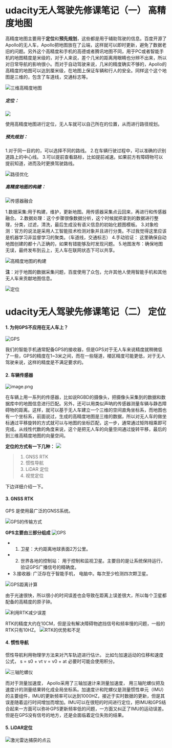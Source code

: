 # udacity无人驾驶先修课笔记（一）  高精度地图

高精度地图主要用于**定位**和**预先规划**，这些都是用于辅助驾驶的信息。百度开源了Apollo的无人车，Apollo把地图放在了云端，这样就可以即时更新，避免了数据老旧的问题。另外这个高精度和手机的高德或者腾讯地图不同，用于PC或者智能手机的地图精度是米级的，对于人来说，差个几米的距离用眼睛也分辨不出来，所以对日常导航的影响很小。而对于自动驾驶来说，几米的精度确实不够的，Apollo的高精度的地图可以达到厘米级，在地图上保证车辆和行人的安全。同样这个这个地图是三维的，包含了车道线，交通标志等。

![三维高精度地图](https://upload-images.jianshu.io/upload_images/5415189-c52ebb94ca286cff.png?imageMogr2/auto-orient/strip%7CimageView2/2/w/1240)

##### 定位：
![](https://upload-images.jianshu.io/upload_images/5415189-6b9b3741e0ea1ce8.png?imageMogr2/auto-orient/strip%7CimageView2/2/w/1240)

使用高精度地图进行定位，无人车就可以自己所在的位置，从而进行路径规划。


##### 预先规划：

1.对于同一目的的，可以选择不同的路线。
2.在车辆行驶过程中，可以准确的识别道路上的中心线。
3.可以提前查看路标，比如提前减速。如果前方有障碍物可以提前知道，进而及时更换驾驶路线。

![路径优化](https://upload-images.jianshu.io/upload_images/5415189-caf486fc7ea35920.png?imageMogr2/auto-orient/strip%7CimageView2/2/w/1240)

##### 高精度地图的构建：

![传感器融合](https://upload-images.jianshu.io/upload_images/5415189-fcf3772f75b66d54.png?imageMogr2/auto-orient/strip%7CimageView2/2/w/1240)

1.数据采集:用于构建，维护，更新地图。用传感器采集点云回来，再进行和传感器融合。
2.数据处理：这个步骤很像数据分析，这个时候就把拿到的数据进行整理，分类，过滤，清洗，最后生成没有语义信息的初始化题图模板。
3.对象检测：官方的说法是采用人工智能技术检测对象并且进行分类。不过我觉得这里应该是机器学习非监督学习的聚类。（车道线，交通标志）
4.手动验证： 这里确保自动地图创建的都十八正确的，如果有错能够及时发现问题。
5.地图发布：确保地图无误，最终发布到云上，无人车在联网状态下可以共享。

![高精度地图的构建](https://upload-images.jianshu.io/upload_images/5415189-a0a98aa024a0651e.png?imageMogr2/auto-orient/strip%7CimageView2/2/w/1240)

**注**：对于地图的数据采集问题，百度使用了众包，允许其他人使用智能手机和其他无人车来贡献地图信息。


![定位](https://upload-images.jianshu.io/upload_images/5415189-31e683ea94223ba8.png?imageMogr2/auto-orient/strip%7CimageView2/2/w/1240)


# udacity无人驾驶先修课笔记（二） 定位
#### 1. 为何GPS不应用在无人车上？

![GPS](https://upload-images.jianshu.io/upload_images/5415189-f882add8ed7bb1b6.png?imageMogr2/auto-orient/strip%7CimageView2/2/w/1240)


我们的智能手机通常配备GPS的接收器，但是GPS对于无人车来说精度就稍微低了一些，GPS的精度在1~3米之间，而在一些隧道，楼区精度可能更低，对于无人驾驶来说，这样的精度是不满足要求的。


#### 2. 车辆传感器

![image.png](https://upload-images.jianshu.io/upload_images/5415189-ed9cd10a8b750161.png?imageMogr2/auto-orient/strip%7CimageView2/2/w/1240)


在车辆上用一系列的传感器，比如说RGBD的摄像头，把摄像头采集到的数据和数据库中的地图信息进行匹配。另外，还可以用类似声呐的传感器测量车辆与静态障碍物的距离。这样，就可以基于无人车建立一个三维的空间直角坐标系，而地图也有一个坐标系，前面说过，生成的高精度地图是三维的数据，所以对无人车的做坐标通过平移旋转的方式就可以与地图的坐标匹配，这一步，通常通过矩阵相乘即可完成。从线性代数的角度来说，这个是把无人车的向量空间通过旋转平移，最后的到三维高精度地图的向量空间。


**定位的方式有一下几种：**
![](https://upload-images.jianshu.io/upload_images/5415189-4f46740b6d4ea270.png?imageMogr2/auto-orient/strip%7CimageView2/2/w/1240)


>1. GNSS RTK
>2. 惯性导航
>3. LiDAR 定位
>4. 视觉定位

下边详细介绍一下。

#### 3. GNSS RTK

GPS 是使用最广泛的GNSS系统。

![GPS的传输方式](https://upload-images.jianshu.io/upload_images/5415189-155ac3fed3bcc6b1.png?imageMogr2/auto-orient/strip%7CimageView2/2/w/1240)

**GPS主要由三部分组成**
![GPS](https://upload-images.jianshu.io/upload_images/5415189-445aa189d5ad0f34.png?imageMogr2/auto-orient/strip%7CimageView2/2/w/1240)

*  1. 卫星：大约距离地球表面2万公里。
* 2. 世界各地的控制站： 用于控制和监视卫星。主要目的是让系统保持运行，验证GPS广播信号的精确度。
* 3.接收器:  广泛存在于智能手机， 电脑中。每次至少检测四次颗卫星。

![GPS距离计算](https://upload-images.jianshu.io/upload_images/5415189-d1189e4a35151c76.png?imageMogr2/auto-orient/strip%7CimageView2/2/w/1240)

由于光速很快，所以很小的时间误差也会导致在距离上误差很大，所以每个卫星都配备的高精度的原子钟。

![利用RTK减少误差](https://upload-images.jianshu.io/upload_images/5415189-d6f522c290a20c68.png?imageMogr2/auto-orient/strip%7CimageView2/2/w/1240)

RTK的精度大约在10CM，但是没有解决障碍物遮挡信号和频率慢的问题，一般的RTK只有10HZ。
![RTK的优势和不足](https://upload-images.jianshu.io/upload_images/5415189-c0377442d2849423.png?imageMogr2/auto-orient/strip%7CimageView2/2/w/1240)


#### 4. 惯性导航

惯性导航利用物理学方法来对汽车轨迹进行估计。
比如匀加速运动的位移和速度公式，
s = s0 + vt
v = v0 + at
必要时可能会使用积分。

![三轴陀螺仪](https://upload-images.jianshu.io/upload_images/5415189-52efc717e8808f33.png?imageMogr2/auto-orient/strip%7CimageView2/2/w/1240)


而对于测量加速度， Apollo采用了三轴加速计来测量加速度， 用三轴陀螺仪把及速度计的测量结果转化成全局坐标系。加速度计和陀螺仪是测量惯性单元（IMU）的主要组件，IMU的更新频率可以达到1000HZ，接近于实时数据的更新，但是其误差随着运行时间增加而增加。IMU可以在很短的时间进行定位，把IMU和GPS结合起来一方面可以弥补GPS更新频率低的问题，一方面又纠正了IMU的运动误差。
但是在GPS没有信号的地方，还是会面临着定位失败的结果。


#### 5. LiDAR定位
![激光雷达捕获的点云](https://upload-images.jianshu.io/upload_images/5415189-0daf370f4c050b13.png?imageMogr2/auto-orient/strip%7CimageView2/2/w/1240)



